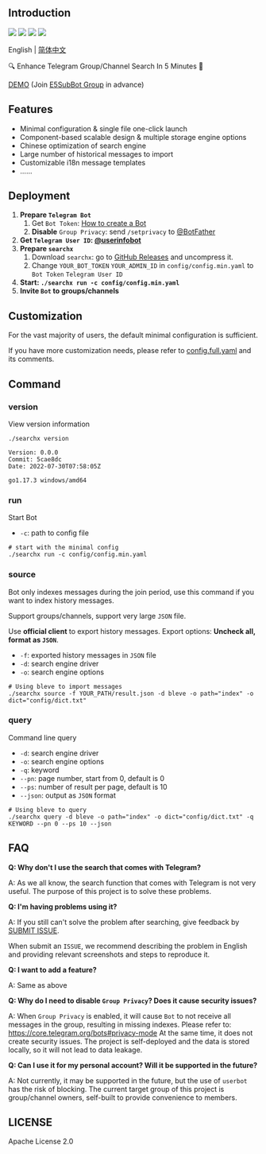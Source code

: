 ## Introduction
![](https://img.shields.io/github/go-mod/go-version/iyear/searchx?style=flat-square)
![](https://img.shields.io/github/license/iyear/searchx?style=flat-square)
![](https://img.shields.io/github/v/release/iyear/searchx?color=red&style=flat-square)
![](https://img.shields.io/github/last-commit/iyear/searchx?style=flat-square)

English | [简体中文](README_zh.md)

🔍 Enhance Telegram Group/Channel Search In 5 Minutes 🚀

[DEMO](https://t.me/e5subs_bot) (Join [E5SubBot Group](https://t.me/e5subbot) in advance)

## Features

- Minimal configuration & single file one-click launch
- Component-based scalable design & multiple storage engine options
- Chinese optimization of search engine
- Large number of historical messages to import
- Customizable i18n message templates
- ......

## Deployment

1. **Prepare `Telegram Bot`**
    1. Get `Bot Token`: [How to create a Bot](https://core.telegram.org/bots#6-botfather)
    2. **Disable** `Group Privacy`: send `/setprivacy` to [@BotFather](https://t.me/BotFather)
2. **Get `Telegram User ID`: [@userinfobot](https://t.me/userinfobot)**
3. **Prepare `searchx`**
    1. Download `searchx`: go to [GitHub Releases](https://github.com/iyear/searchx/releases) and uncompress it.
    2. Change `YOUR_BOT_TOKEN` `YOUR_ADMIN_ID` in `config/config.min.yaml` to `Bot Token` `Telegram User ID`
4. **Start: `./searchx run -c config/config.min.yaml`**
5. **Invite `Bot` to groups/channels**

## Customization
For the vast majority of users, the default minimal configuration is sufficient. 

If you have more customization needs, please refer to [config.full.yaml](config/config.full.yaml) and its comments.

## Command
### version
View version information

```shell
./searchx version
```

```
Version: 0.0.0
Commit: 5cae8dc
Date: 2022-07-30T07:58:05Z

go1.17.3 windows/amd64
```

### run
Start Bot

- `-c`: path to config file

```shell
# start with the minimal config
./searchx run -c config/config.min.yaml
```

### source
Bot only indexes messages during the join period, use this command if you want to index history messages. 

Support groups/channels, support very large `JSON` file.

Use **official client** to export history messages. Export options: **Uncheck all, format as `JSON`**.

- `-f`: exported history messages in `JSON` file
- `-d`: search engine driver
- `-o`: search engine options

```shell
# Using bleve to import messages
./searchx source -f YOUR_PATH/result.json -d bleve -o path="index" -o dict="config/dict.txt"
```

### query
Command line query

- `-d`: search engine driver
- `-o`: search engine options
- `-q`: keyword
- `--pn`: page number, start from 0, default is 0
- `--ps`: number of result per page, default is 10
- `--json`: output as `JSON` format

```shell
# Using bleve to query
./searchx query -d bleve -o path="index" -o dict="config/dict.txt" -q KEYWORD --pn 0 --ps 10 --json
```

## FAQ
**Q: Why don't I use the search that comes with Telegram?**

A: As we all know, the search function that comes with Telegram is not very useful. The purpose of this project is to solve these problems.

**Q: I'm having problems using it?**

A: If you still can't solve the problem after searching, give feedback by [SUBMIT ISSUE](https://github.com/iyear/searchx/issues/new).

When submit an `ISSUE`, we recommend describing the problem in English and providing relevant screenshots and steps to reproduce it.

**Q: I want to add a feature?**

A: Same as above

**Q: Why do I need to disable `Group Privacy`? Does it cause security issues?**

A: When `Group Privacy` is enabled, it will cause `Bot` to not receive all messages in the group, resulting in missing indexes. Please refer to: https://core.telegram.org/bots#privacy-mode
At the same time, it does not create security issues. The project is self-deployed and the data is stored locally, so it will not lead to data leakage.

**Q: Can I use it for my personal account? Will it be supported in the future?**

A: Not currently, it may be supported in the future, but the use of `userbot` has the risk of blocking. The current target group of this project is group/channel owners, self-built to provide convenience to members.

## LICENSE
Apache License 2.0
